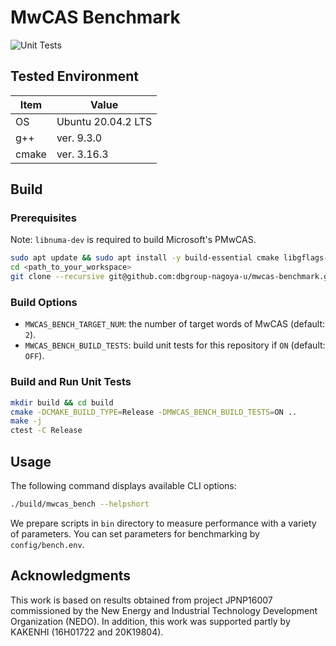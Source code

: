 # MwCAS Benchmark

![Unit Tests](https://github.com/dbgroup-nagoya-u/mwcas-benchmark/workflows/Unit%20Tests/badge.svg?branch=main)

## Tested Environment

| Item  | Value              |
| ----- | ------------------ |
| OS    | Ubuntu 20.04.2 LTS |
| g++   | ver. 9.3.0         |
| cmake | ver. 3.16.3        |

## Build

### Prerequisites

Note: `libnuma-dev` is required to build Microsoft's PMwCAS.

```bash
sudo apt update && sudo apt install -y build-essential cmake libgflags-dev libnuma-dev
cd <path_to_your_workspace>
git clone --recursive git@github.com:dbgroup-nagoya-u/mwcas-benchmark.git
```

### Build Options

- `MWCAS_BENCH_TARGET_NUM`: the number of target words of MwCAS (default: `2`).
- `MWCAS_BENCH_BUILD_TESTS`: build unit tests for this repository if `ON` (default: `OFF`).

### Build and Run Unit Tests

```bash
mkdir build && cd build
cmake -DCMAKE_BUILD_TYPE=Release -DMWCAS_BENCH_BUILD_TESTS=ON ..
make -j
ctest -C Release
```

## Usage

The following command displays available CLI options:

```bash
./build/mwcas_bench --helpshort
```

We prepare scripts in `bin` directory to measure performance with a variety of parameters. You can set parameters for benchmarking by `config/bench.env`.

## Acknowledgments

This work is based on results obtained from project JPNP16007 commissioned by the New Energy and Industrial Technology Development Organization (NEDO). In addition, this work was supported partly by KAKENHI (16H01722 and 20K19804).
